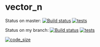# vector_n

Status on master: [![Build status](https://img.shields.io/appveyor/ci/scalar438/vector-n/master?logo=appveyor&style=plastic)](https://ci.appveyor.com/project/scalar438/vector-n)  [![tests](https://img.shields.io/appveyor/tests/scalar438/vector-n/master?style=plastic)](https://ci.appveyor.com/project/scalar438/vector-n/build/tests)


Status on my branch: [![Build status](https://img.shields.io/appveyor/ci/scalar438/vector-n/my_feature?logo=appveyor&style=plastic)](https://ci.appveyor.com/project/scalar438/vector-n)  [![tests](https://img.shields.io/appveyor/tests/scalar438/vector-n/my_feature?style=plastic)](https://ci.appveyor.com/project/scalar438/vector-n/build/tests)

[![code_size](https://img.shields.io/github/languages/code-size/scalar438/vector_n.svg?logo=c%2B%2B&style=plastic)](https://github.com/scalar438/vector_n)

